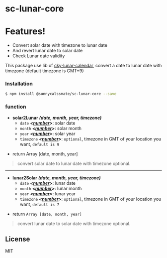 # sc-lunar-core

# Features!
  - Convert solar date with timezone to lunar date
  - And revert lunar date to solar date
  - Check Lunar date validity
  
This package use lib of [cky-lunar-calendar], convert a date to lunar date with timezone (default timezone is GMT+9)
  
### Installation
  
```sh
$ npm install @sunnycalssmate/sc-lunar-core --save
```  
### function
* **solar2Lunar *(date, month, year, timezone)***
    * `date` ***<[number]()>***: solar date
    * `month` ***<[number]()>***: solar month
    * `year` ***<[number]()>***: solar year
    * `timezone` ***<[number]()>***: `optional`, timezone in GMT of your location you want, `default is 9`
- return Array [date, month, year]

> convert solar date to lunar date with timezone optional.
----

* **lunar2Solar *(date, month, year, timezone)***
    * `date` ***<[number]()>***: lunar date
    * `month` ***<[number]()>***: lunar month
    * `year` ***<[number]()>***: lunar year
    * `timezone` ***<[number]()>***: `optional`, timezone in GMT of your location you want, `default is 7`
- return `Array [date, month, year]`
> convert lunar date to solar date with timezone optional.

  
License
----

MIT
 
[//]: # (These are reference links used in the body of this note and get stripped out when the markdown processor does its job. There is no need to format nicely because it shouldn't be seen. Thanks SO - http://stackoverflow.com/questions/4823468/store-comments-in-markdown-syntax)


   [cky-lunar-calendar]: <https://github.com/Chickyky/cky-lunar-calendar>